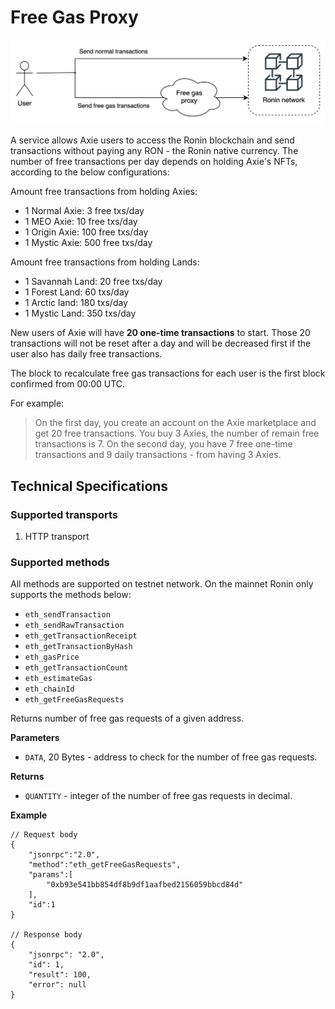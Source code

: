 # Free Gas Proxy

![Interactive flow from users to Ronin network](<../.gitbook/assets/Untitled (2).png>)

A service allows Axie users to access the Ronin blockchain and send transactions without paying any RON - the Ronin native currency. The number of free transactions per day depends on holding Axie's NFTs, according to the below configurations:

Amount free transactions from holding Axies:

* 1 Normal Axie: 3 free txs/day
* 1 MEO Axie: 10 free txs/day
* 1 Origin Axie: 100 free txs/day
* 1 Mystic Axie: 500 free txs/day

Amount free transactions from holding Lands:

* 1 Savannah Land: 20 free txs/day
* 1 Forest Land: 60 txs/day
* 1 Arctic land: 180 txs/day
* 1 Mystic Land: 350 txs/day

New users of Axie will have **20 one-time transactions** to start. Those 20 transactions will not be reset after a day and will be decreased first if the user also has daily free transactions.

The block to recalculate free gas transactions for each user is the first block confirmed from 00:00 UTC.

For example:

> On the first day, you create an account on the Axie marketplace and get 20 free transactions. You buy 3 Axies, the number of remain free transactions is 7. On the second day, you have 7 free one-time transactions and 9 daily transactions - from having 3 Axies.

## Technical Specifications

### Supported transports

1. HTTP transport

### Supported methods

All methods are supported on testnet network. On the mainnet Ronin only supports the methods below:

* `eth_sendTransaction`
* `eth_sendRawTransaction`
* `eth_getTransactionReceipt`
* `eth_getTransactionByHash`
* `eth_gasPrice`
* `eth_getTransactionCount`
* `eth_estimateGas`
* `eth_chainId`
* `eth_getFreeGasRequests`

Returns number of free gas requests of a given address.

**Parameters**

* `DATA`, 20 Bytes - address to check for the number of free gas requests.

**Returns**

* `QUANTITY` - integer of the number of free gas requests in decimal.

**Example**

```
// Request body
{
    "jsonrpc":"2.0",
    "method":"eth_getFreeGasRequests",
    "params":[
        "0xb93e541bb854df8b9df1aafbed2156059bbcd84d"
    ],
    "id":1
}

// Response body
{
    "jsonrpc": "2.0",
    "id": 1,
    "result": 100,
    "error": null
}
```
